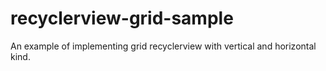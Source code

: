 # recyclerview-grid-sample
An example of implementing grid recyclerview with vertical and horizontal kind.
